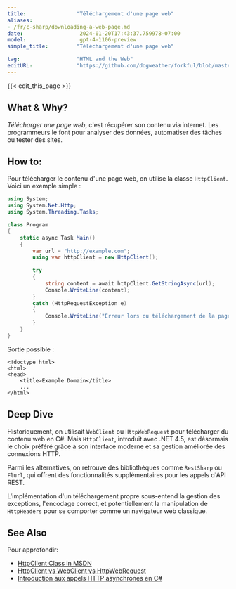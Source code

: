 ```yaml
---
title:                "Téléchargement d'une page web"
aliases:
- /fr/c-sharp/downloading-a-web-page.md
date:                  2024-01-20T17:43:37.759978-07:00
model:                 gpt-4-1106-preview
simple_title:         "Téléchargement d'une page web"

tag:                  "HTML and the Web"
editURL:              "https://github.com/dogweather/forkful/blob/master/content/fr/c-sharp/downloading-a-web-page.md"
---
```


{{< edit_this_page >}}

## What & Why?
*Télécharger une page web*, c'est récupérer son contenu via internet. Les programmeurs le font pour analyser des données, automatiser des tâches ou tester des sites.

## How to:
Pour télécharger le contenu d'une page web, on utilise la classe `HttpClient`. Voici un exemple simple :

```C#
using System;
using System.Net.Http;
using System.Threading.Tasks;

class Program
{
    static async Task Main()
    {
        var url = "http://example.com";
        using var httpClient = new HttpClient();
        
        try
        {
            string content = await httpClient.GetStringAsync(url);
            Console.WriteLine(content);
        }
        catch (HttpRequestException e)
        {
            Console.WriteLine("Erreur lors du téléchargement de la page : {0} ", e.Message);
        }
    }
}
```

Sortie possible :
```
<!doctype html>
<html>
<head>
    <title>Example Domain</title>
    ...
</html>
```

## Deep Dive
Historiquement, on utilisait `WebClient` ou `HttpWebRequest` pour télécharger du contenu web en C#. Mais `HttpClient`, introduit avec .NET 4.5, est désormais le choix préféré grâce à son interface moderne et sa gestion améliorée des connexions HTTP.

Parmi les alternatives, on retrouve des bibliothèques comme `RestSharp` ou `Flurl`, qui offrent des fonctionnalités supplémentaires pour les appels d'API REST.

L'implémentation d'un téléchargement propre sous-entend la gestion des exceptions, l'encodage correct, et potentiellement la manipulation de `HttpHeaders` pour se comporter comme un navigateur web classique.

## See Also
Pour approfondir:
- [HttpClient Class in MSDN](https://docs.microsoft.com/en-us/dotnet/api/system.net.http.httpclient)
- [HttpClient vs WebClient vs HttpWebRequest](https://www.codeproject.com/Articles/1194406/HttpClient-vs-WebClient-vs-HttpWebRequest)
- [Introduction aux appels HTTP asynchrones en C#](https://docs.microsoft.com/en-us/dotnet/csharp/programming-guide/concepts/async/)
